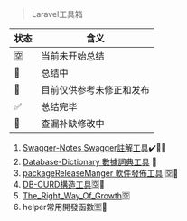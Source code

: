 >   Laravel工具箱

| 状态 | 含义                     |
| ---- | ------------------------ |
| 🈳️    | 当前未开始总结           |
| 🚗    | 总结中                   |
| 🧀️    | 目前仅供参考未修正和发布 |
| ✅    | 总结完毕                 |
| 🔧    | 查漏补缺修改中           |



1.   [Swagger-Notes Swagger註解工具](https://packagist.org/packages/laravel-toolbox/swagger-notes)✔️🔧🧀️
2.   [Database-Dictionary 數據詞典工具](https://github.com/mikeah2011/mysql_to_markdown) :car:
3.   [packageReleaseManger 軟件發佈工具](https://github.com/mikeah2011/packageRelaseManger) 🈳️🧀️
4.   [DB-CURD構造工具](https://github.com/mikeah2011/toolbox/blob/main/src/DBBuilder.php)🈳️🧀️
5.   [The_Right_Way_Of_Growth](https://github.com/mikeah2011/The_Right_Way_Of_Growth)🈳️
6.   helper常用開發函數🈳️🔧